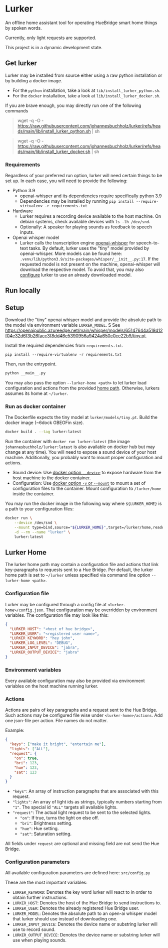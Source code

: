 # Lurker
An offline home assistant tool for operating HueBridge smart home things by spoken words.

Currently, only light requests are supported.

This project is in a dynamic development state.

## Get lurker
Lurker may be installed from source either using a raw python installation or by building a docker image.
- For the `python` installation, take a look at  `lib/install_lurker_python.sh`.
- For the `docker` installation, take a look at  `lib/install_lurker_docker.sh`.

If you are brave enough, you may directly run one of the following commands
> wget -q -O - https://raw.githubusercontent.com/johannesbuchholz/lurker/refs/heads/main/lib/install_lurker_python.sh | sh

> wget -q -O - https://raw.githubusercontent.com/johannesbuchholz/lurker/refs/heads/main/lib/install_lurker_docker.sh | sh

### Requirements
Regardless of your preferred run option, lurker will need certain things to be set up. In each case, you will need to provide the following:  

- Python 3.9
  - openai-whisper and its dependencies require specifically python 3.9
  - Dependencies may be installed by running `pip install --require-virtualenv -r requirements.txt`
- Hardware
  - Lurker requires a recording device available to the host machine. On debian systems, check available devices with `ls -lh /dev/snd`.
  - Optionally: A speaker for playing sounds as feedback to speech inputs.
- Openai whisper model
  - Lurker calls the transcription engine [openai-whisper](https://github.com/openai/whisper) for speech-to-text tasks. By default, lurker uses the "tiny" model provided by openai-whisper. More models can be found here: `.venv/lib/python3.9/site-packages/whisper/__init__.py:17`. If the requested model is not present on the machine, openai-whisper will download the respective model. To avoid that, you may also [configure](#configuration-parameters) lurker to use an already downloaded model.

## Run locally

## Setup
Download the "tiny" openai whisper model and provide the absolute path to the model via environment variable `LURKER_MODEL`. S
See https://openaipublic.azureedge.net/main/whisper/models/65147644a518d12f04e32d6f3b26facc3f8dd46e5390956a9424a650c0ce22b9/tiny.pt.

Install the required dependencies from `requirements.txt`.
```commandline
pip install --require-virtualenv -r requirements.txt
```

Then, run the entrypoint.
```sh
python __main__.py
```

You may also pass the option `--lurker-home <path>` to let lurker load configuration and actions from the provided [home path](#lurker-home). Otherwise, lurkers assumes its home at `~/lurker`. 

### Run as docker container
The Dockerfile expects the tiny model at `lurker/models/tiny.pt`.
Build the docker image (~6dock GBEOFin size).
```sh
docker build . --tag lurker:latest
```

Run the container with `docker run lurker:latest` (the image `johannesbuchholz/lurker:latest` is also available on docker hub but may change at any time). 
You will need to expose a sound device of your host machine. Additionally, you probably want to mount proper configuration and actions.
- Sound device: Use [docker option `--device`](https://docs.docker.com/reference/cli/docker/container/run/#device) to expose hardware from the host machine to the docker container.
- Configuration: Use [docker option `-v` or `--mount`](https://docs.docker.com/reference/cli/docker/container/run/#mount) to mount a set of configuration files to the container. Mount configuration to `/lurker/home` inside the container.

You may run the docker image in the following way where `${LURKER_HOME}` is a path to your configuration files:
```sh
docker run \
    --device /dev/snd \
    --mount type=bind,source="${LURKER_HOME}",target=/lurker/home,readonly \
    -d --rm --name "lurker" \
    lurker:latest
```

## Lurker Home
The lurker home path may contain a configuration file and actions that link key-paragraphs to requests sent to a Hue Bridge.
Per default, the lurker home path is set to `~/lurker` unless specified via command line option `--lurker-home <path>`.

### Configuration file
Lurker may be configured through a config file at `<lurker-home>/config.json`. That [configuration](#configuration-parameters) may be overridden by environment variables.
The configuration file may look like this:
```json
{
  "LURKER_HOST": "<host of hue bridge>",
  "LURKER_USER": "<registered user name>",
  "LURKER_KEYWORD": "hey john",
  "LURKER_LOG_LEVEL": "DEBUG",
  "LURKER_INPUT_DEVICE": "jabra",
  "LURKER_OUTPUT_DEVICE": "jabra"
}
```

### Environment variables
Every available configuration may also be provided via environment variables on the host machine running lurker. 

### Actions
Actions are pairs of key paragraphs and a request sent to the Hue Bridge. Such actions may be configured file wise under `<lurker-home>/actions`.
Add one json-file per action. File names do not matter. 

Example:
```json
{
  "keys": ["make it bright", "entertain me"],
  "lights": ["ALL"],
  "request": {
    "on": true,
    "bri": 123,
    "hue": 123,
    "sat": 123
  }
}
```
- `"keys"`: An array of instruction paragraphs that are associated with this request.
- `"lights"`: An array of light ids as strings, typically numbers starting from `"1"`. The special id `"ALL"` targets all available lights.
- `"request"`: The actual light request to be sent to the selected lights.
    - `"on"`: If true, turns the light on else off.
    - `"bri"`: Brightness setting.
    - `"hue"`: Hue setting.
    - `"sat"`: Saturation setting.

All fields under `request` are optional and missing field are not send the Hue Bridge.

### Configuration parameters
All available configuration parameters are defined here: `src/config.py`

These are the most important variables:
- `LURKER_KEYWORD`: Denotes the key word lurker will react to in order to obtain further instructions.
- `LURKER_HOST`: Denotes the host of the Hue Bridge to send instructions to.
- `LURKER_USER`: Denotes the already registered Hue Bridge user. 
- `LURKER_MODEL`: Denotes the absolute path to an open-ai whisper model that lurker should use instead of downloading one.
- `LURKER_INPUT_DEVICE`: Denotes the device name or substring lurker will use to record sound.
- `LURKER_OUTPUT_DEVICE`: Denotes the device name or substring lurker will use when playing sounds.

